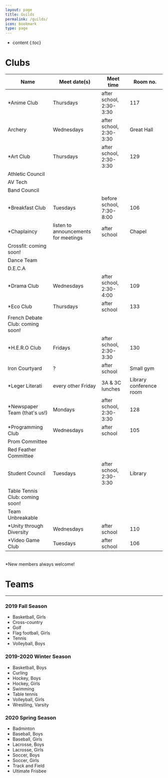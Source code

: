 ```yaml
---
layout: page
title: Guilds
permalink: /guilds/
icon: bookmark
type: page
---
```


* content
{:toc}

# Clubs

Name|Meet date(s)|Meet time|Room no.
 ------|----------|---------|--------
 <nowiki>*</nowiki>Anime Club|Thursdays|after school, 2:30-3:30|117
 Archery|Wednesdays|after school, 2:30-3:30|Great Hall
 <nowiki>*</nowiki>Art Club|Thursdays|after school, 2:30-3:30|129
 Athletic Council| | |
 AV Tech| | |
 Band Council| | |
 <nowiki>*</nowiki>Breakfast Club|Tuesdays|before school, 7:30-8:00|106
 <nowiki>*</nowiki>Chaplaincy|listen to announcements for meetings|after school|Chapel
 Crossfit: coming soon!| | |
 Dance Team| | |
 D.E.C.A| | |
 <nowiki>*</nowiki>Drama Club|Wednesdays|after school, 2:30-4:00|109
 <nowiki>*</nowiki>Eco Club|Thursdays|after school|133
 French Debate Club: coming soon!| | |
 <nowiki>*</nowiki>H.E.R.O Club|Fridays|after school, 2:30-3:30|130
 Iron Courtyard|?|after school|Small gym
 <nowiki>*</nowiki>Leger Literati|every other Friday|3A & 3C lunches|Library conference room
 <nowiki>*</nowiki>Newspaper Team (that's us!)|Mondays|after school, 2:30-3:30|128
 <nowiki>*</nowiki>Programming Club|Wednesdays|after school|105
 Prom Committee| | |
 Red Feather Committee| | |
 Student Council|Tuesdays|after school, 2:30-3:30|Library
 Table Tennis Club: coming soon!| | |
 Team Unbreakable| | |
 <nowiki>*</nowiki>Unity through Diversity|Wednesdays|after school|110
 <nowiki>*</nowiki>Video Game Club|Tuesdays|after school|106
<br/>
 <nowiki>*</nowiki>New members always welcome!

# Teams

***

### 2019 Fall Season 
* Basketball, Girls
* Cross-country 
* Golf
* Flag football, Girls
* Tennis
* Volleyball, Boys

### 2019-2020 Winter Season
* Basketball, Boys
* Curling
* Hockey, Boys
* Hockey, Girls
* Swimming
* Table tennis
* Volleyball, Girls
* Wrestling, Varsity

### 2020 Spring Season
* Badminton
* Baseball, Boys
* Baseball, Girls
* Lacrosse, Boys
* Lacrosse, Girls
* Soccer, Boys
* Soccer, Girls
* Track and Field
* Ultimate Frisbee
